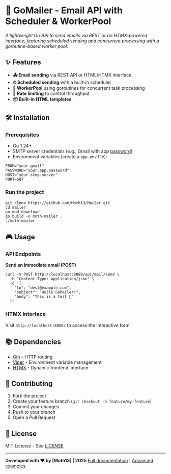 # 🚀 GoMailer - Email API with Scheduler & WorkerPool

*A lightweight Go API to send emails via REST or an HTMX-powered interface, featuring scheduled sending and concurrent processing with a goroutine-based worker pool.*

## ✨ Features
- **📤 Email sending** via REST API or HTML/HTMX interface
- **⏱ Scheduled sending** with a built-in scheduler
- **👷 WorkerPool** using goroutines for concurrent task processing
- **🎯 Rate limiting** to control throughput
- **📦 Built-in HTML templates**

## 🛠 Installation

### Prerequisites
- Go 1.24+
- SMTP server credentials (e.g., Gmail with app [password](https://itsupport.umd.edu/itsupport?id=kb_article_view&sysparm_article=KB0015112))
- Environment variables (create a `app.env` file):

```
FROM="your.gmail"
PASSWORD="your.app.password"
HOST="your.stmp.server"
PORT=587
```

### Run the project
```
git clone https://github.com/Moth13/Mailer.git
cd mailer
go mod download
go build -o moth-mailer .
./moth-mailer
```

## 🎮 Usage

### API Endpoints
**Send an immediate email (POST)**
```
curl -X POST http://localhost:8080/api/mail/send \
  -H "Content-Type: application/json" \
  -d '{
    "to": "dest@example.com",
    "subject": "Hello GoMailer!",
    "body": "This is a test 🌟"
  }'
```

### HTMX Interface
Visit `http://localhost:8080/` to access the interactive form

## 📚 Dependencies
- [Gin](https://gin-gonic.com) - HTTP routing
- [Viper](https://github.com/spf13/viper) - Environment variable management
- [HTMX](https://htmx.org) - Dynamic frontend interface

## 🤝 Contributing
1. Fork the project
2. Create your feature branch (`git checkout -b feature/my-feature`)
3. Commit your changes
4. Push to your branch
5. Open a Pull Request

## 📄 License
MIT License - See [LICENSE](LICENSE)

---

**Developed with ❤️ by [Moth13] | 2025**
[Full documentation](docs/) | [Advanced examples](examples/)
